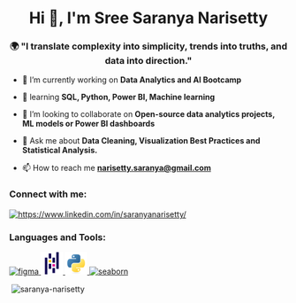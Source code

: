 <h1 align="center">Hi 👋, I'm Sree Saranya Narisetty</h1>
<h3 align="center">🌍 "I translate complexity into simplicity, trends into truths, and data into direction."</h3>

- 🔭 I’m currently working on **Data Analytics and AI Bootcamp**

- 🌱 learning **SQL, Python, Power BI, Machine learning**

- 👯 I’m looking to collaborate on **Open-source data analytics projects, ML models or Power BI dashboards**

- 💬 Ask me about **Data Cleaning, Visualization Best Practices and Statistical Analysis.**

- 📫 How to reach me **narisetty.saranya@gmail.com**

<h3 align="left">Connect with me:</h3>
<p align="left">
<a href="https://linkedin.com/in/https://www.linkedin.com/in/saranyanarisetty/" target="blank"><img align="center" src="https://raw.githubusercontent.com/rahuldkjain/github-profile-readme-generator/master/src/images/icons/Social/linked-in-alt.svg" alt="https://www.linkedin.com/in/saranyanarisetty/" height="30" width="40" /></a>
</p>

<h3 align="left">Languages and Tools:</h3>
<p align="left"> <a href="https://www.figma.com/" target="_blank" rel="noreferrer"> <img src="https://www.vectorlogo.zone/logos/figma/figma-icon.svg" alt="figma" width="40" height="40"/> </a> <a href="https://pandas.pydata.org/" target="_blank" rel="noreferrer"> <img src="https://raw.githubusercontent.com/devicons/devicon/2ae2a900d2f041da66e950e4d48052658d850630/icons/pandas/pandas-original.svg" alt="pandas" width="40" height="40"/> </a> <a href="https://www.python.org" target="_blank" rel="noreferrer"> <img src="https://raw.githubusercontent.com/devicons/devicon/master/icons/python/python-original.svg" alt="python" width="40" height="40"/> </a> <a href="https://seaborn.pydata.org/" target="_blank" rel="noreferrer"> <img src="https://seaborn.pydata.org/_images/logo-mark-lightbg.svg" alt="seaborn" width="40" height="40"/> </a> </p>

<p>&nbsp;<img align="center" src="https://github-readme-stats.vercel.app/api?username=saranya-narisetty&show_icons=true&locale=en" alt="saranya-narisetty" /></p>

